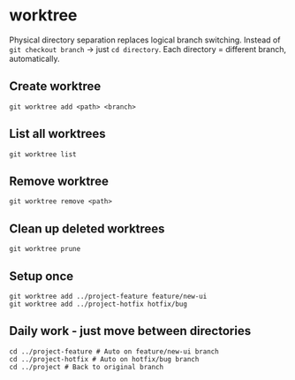 # worktree
Physical directory separation replaces logical branch switching. Instead of `git checkout branch` → just `cd directory`. Each directory = different branch, automatically.

## Create worktree
```shell
git worktree add <path> <branch>
```

## List all worktrees
```shell
git worktree list
```

## Remove worktree
```shell
git worktree remove <path>
```

## Clean up deleted worktrees
```shell
git worktree prune
```

## Setup once
```shell
git worktree add ../project-feature feature/new-ui
git worktree add ../project-hotfix hotfix/bug
```

## Daily work - just move between directories
```shell
cd ../project-feature # Auto on feature/new-ui branch
cd ../project-hotfix # Auto on hotfix/bug branch
cd ../project # Back to original branch
```
